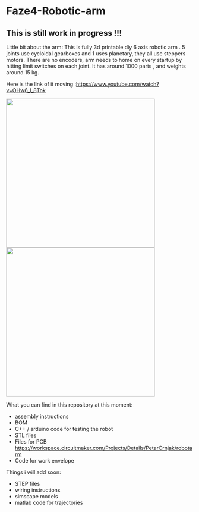 # Faze4-Robotic-arm

## This is still work in progress  !!!

Little bit about the arm: 
This is fully 3d printable diy 6 axis robotic arm . 5 joints use cycloidal gearboxes and 1 uses planetary, they all use steppers motors. There are no encoders, arm needs to home on every startup by hitting limit switches on each joint.
It has around 1000 parts , and weights around 15 kg.

Here is the link of it moving :https://www.youtube.com/watch?v=OHw6_l_8Tnk

<img src="https://user-images.githubusercontent.com/30388414/63344825-9c168680-c351-11e9-8758-2c5f9d54bb04.jpg" width="400"> <img src="https://user-images.githubusercontent.com/30388414/63344712-56f25480-c351-11e9-8284-19d84db6c839.jpg" width="400">

What you can find in this repository at this moment:
- assembly instructions
- BOM
- C++ / arduino code for testing the robot
- STL files
- Files for PCB https://workspace.circuitmaker.com/Projects/Details/PetarCrnjak/robotarm
- Code for work envelope

Things i will add soon:
- STEP files
- wiring instructions
- simscape models
- matlab code for trajectories 
